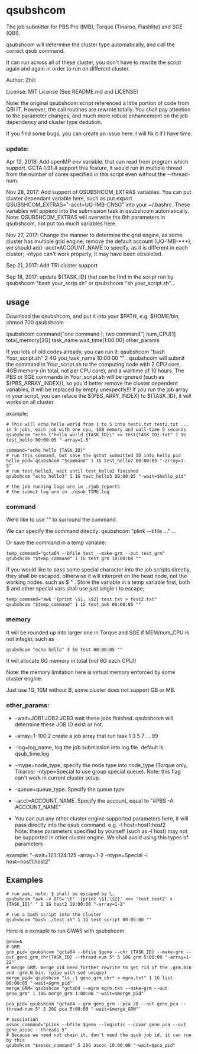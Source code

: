 # qsubshcom

The job submitter for PBS Pro (IMB), Torque (Tinaroo, Flashlite) and SGE (QBI). 

qsubshcom will determine the cluster type automatically, and call the correct qsub command. 

It can run across all of these cluster, you don't have to rewrite the script again and again in order to run on different cluster.
     
Author: Zhili

License: MIT License (See README.md and LICENSE)

Note: the original qsubshcom script referenced a little portion of code from QBI IT. However, the call routines are rewrote totally. You shall pay attention to the parameter changes, and much more robust enhancement on the job dependency and cluster type dedution.

If you find some bugs, you can create an issue here. I will fix it if I have time. 

### update:

Apr 12, 2018: Add openMP env variable, that can read from program which support. GCTA 1.91.4 support this feature, it would run in multiple thread from the number of cores specified in this script even without the --thread-num.

Nov 28, 2017: Add support of QSUBSHCOM_EXTRAS variables. You can put cluster dependant variable here, such as put export QSUBSHCOM_EXTRAS="-acct=UQ-IMB-CNSG" into your ~/.bashrc. These variables will append into the submission task in qsubshcom automatically. Note: QSUBSHCOM_EXTRAS will overwrite the 6th parameters in qsubshcom, not put too much variables here.  

Nov 27, 2017: Change the manner to determine the grid engine, as some cluster has multiple grid engine; remove the default account (UQ-IMB-***), we should add -acct=ACCOUNT_NAME to specify, as it is different in each cluster; -ntype can't work properly, it may have been obsoleted.

Sep 21, 2017: Add TRI cluster support

Sep 18, 2017:  update ${TASK_ID} that can be find in the script run by qsubshcom "bash your_scrip.sh" or qsubshcom "sh your_script.sh"...

## usage
Download the qsubshcom, and put it into your $PATH, e.g. $HOME/bin, chmod 700 qsubshcom

qsubshcom command["one command |; two command"] num_CPU[1] total_memory[2G] task_name wait_time[1:00:00] other_params

If you lots of old codes already, you can run it: qsubshcom "bash Your_script.sh" 2 4G you_task_name 10:00:00 ""    .  qsubshcom will submit the command in Your_script.sh to the computing node with 2 CPU core, 4GB memory (in total, not per CPU core), and a walltime of 10 hours.  The PBS or SGE commands in Your_script.sh will be ignored (such as ${PBS_ARRAY_INDEX}), so you'd better remove the cluster dependent variables, it will be replaced by empty unexpectly!!! If you run the job array in your script, you can relace the ${PBS_ARRY_INDEX} to ${TASK_ID}, it will works on all cluster. 

example:
```{bash}
# This will echo hello world from 1 to 5 into test1.txt test2.txt ... in 5 jobs, each job with one cpu, 1GB memory and wall-time 5 seconds
qsubshcom "echo \"hello world {TASK_ID}\" >> test{TASK_ID}.txt" 1 1G test_hello 00:00:05 "-array=1-5"

command="echo hello {TASK_ID}"
# run this command, but save the qstat submitted ID into hellp_pid
hello_pid=`qsubshcom "$command" 1 1G test_hello2 00:00:05 "-array=1-5"`
# run test_hello3, wait until test_hello2 finished
qsubshcom "echo hello3" 1 1G test_hello3 00:00:05 "-wait=$hello_pid"

# the job running logs are in ./job_reports
# the submit log are in ./qsub_TIME.log
```

### command
We'd like to use "" to surround the command. 

We can specify the command directly:  qsubshcom "plink --bfile ..." ...

Or save the command in a temp variable:
```{bash}
temp_command="gcta64 --bfile test --make-grm --out test_grm"
qsubshcom "$temp_command" 1 1G test_grm 10:00:00 ""
```

If you would like to pass some special character into the job scripts directly, they shall be escaped, otherwise it will interpret on the head node, not the working nodes. such as $  " . Store the variable in a temp variable first, both $ and other special vars shall use just single \ to escape;

```{bash}
temp_command="awk '{print \$1, \$2} test.txt > test2.txt"
qsubshcom "$temp_command" 1 1G test_awk 00:00:05 ""
```
### memory
It will be rounded up into larger one in Torque and SGE if MEM/num_CPU is not integer, such as 
```
qsubshcom "echo hello" 3 5G test 00:00:05 "" 
```
It will allocate 6G memory in total (not 6G each CPU!)

Note: the memory limitation here is virtual memory enforced by some cluster engine.                                            

Just use 1G, 10M without B, some cluster does not support GB or MB.                                                                       
### other_params:                                                                                                                                                                                
* -wait=JOB1:JOB2:JOB3 wait these jobs finished. qsubshcom will determine these JOB ID exist or not.                                                                                                                                             
* -array=1-100:2   create a job array that run task 1 3 5 7 ... 99                                                                                                                             
* -log=log_name, log the job submission into log file. default is qsub_time.log                                                                                                                
* -ntype=node_type, specify the node type into node_type (Torque only, Tinaroo: -ntype=Special to use group special queue). Note: this flag can't work in current cluster setup.                                                                                                                         
* -queue=queue_type. Specify the queue type                                                                                                                                                    
* -acct=ACCOUNT_NAME. Specify the account, equal to "#PBS -A ACCOUNT_NAME"

* You can put any other cluster engine supported parameters here, it will pass directly into the qsub command. e.g. -l host=host1:host2                                                        
Note: these parameters specified by yourself (such as -l host) may not be supported in other cluster engine. We shall avoid using this types of parameters

example: "-wait=123:124:125 -array=1-2 -ntype=Special -l host=host1:host2"                                                                                                                   
 
## Examples
```
# run awk, note: $ shall be escaped by \, 
qsubshcom "awk -v OFS='\t' '{print \$1,\$2}' <<< 'test test2' > {TASK_ID}" " 1 1G test2 10:00:00 "-array=1-2"

# run a bash script into the cluster
qsubshcom "bash ./test.sh" 1 1G test_script 00:05:00 ""
```

Here is a exmaple to run GWAS with qsubshcom
```
geno=A
# GRM
grm_pid=`qsubshcom "gcta64 --bfile $geno --chr {TASK_ID} --make-grm --out geno_grm_chr{TASK_ID} --thread-num 5" 5 10G grm 5:00:00 "-array=1-22"` 
# merge GRM. merge_pid need further rewrite to get rid of the .grm.bin and .grm.N.bin. (pipe with sed unique)
merge_pid=`qsubshcom "ls -1 geno_grm_chr* > mgrm.txt" 1 1G list 00:00:05 "-wait=$grm_pid"`
merge_GRM=`qsubshcom "gcta64 --mgrm mgrm.txt --make-grm --out geno_grm" 1 10G merge_grm 1:00:00 "-wait=$merge_pid"`

pca_pid=`qsubshcom "gcta64 --grm geno_grm --pca 20 --out geno_pca --thread-num 5" 5 20G pca 5:00:00 "-wait=$merge_GRM"`

# assciation
assoc_command="plink --bfile $geno --logistic --covar geno_pca --out geno_assoc --threads 5"
# Because we need not chain it, don't need the qsub job id, it can run by this
qsubshcom "$assoc_command" 5 20G assoc 10:00:00 "-wait=$pca_pid"
